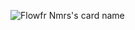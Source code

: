 ![Flowfr Nmrs's card name](https://cardivo.vercel.app/api?name=Flowfr%20Nmrs&description=Hi,%20i%27m%20a%20programmer%20and%20my%20life%20sucks.%20Nice%20to%20meet%20you%20%F0%9F%91%8B&image=https://avatars.githubusercontent.com/u/92493116?v=4&backgroundColor=%23ecf0f1&pattern=leaf&colorPattern=%23eaeaea)
